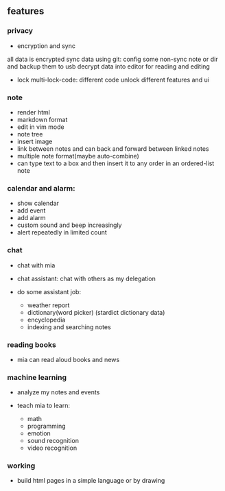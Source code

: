 features
--------

### privacy

* encryption and sync

all data is encrypted 
sync data using git: config some non-sync note or dir and backup them to usb
decrypt data into editor for reading and editing

* lock
multi-lock-code: different code unlock different features and ui 

### note

* render html
* markdown format
* edit in vim mode 
* note tree
* insert image
* link between notes and can back and forward between linked notes
* multiple note format(maybe auto-combine)
* can type text to a box and then insert  it to any order in an ordered-list note

### calendar and alarm:

* show calendar
* add event
* add alarm
* custom sound and beep increasingly
* alert repeatedly in limited count

### chat

* chat with mia
* chat assistant: chat with others as my delegation
* do some assistant job:

	* weather report
	* dictionary(word picker) (stardict dictionary data)
	* encyclopedia
	* indexing and searching notes

### reading books

* mia can read aloud books and news 

### machine learning

* analyze my notes and events 
* teach mia to learn:

	* math
	* programming
	* emotion
	* sound recognition
	* video recognition

### working

* build html pages in a simple language or by drawing
